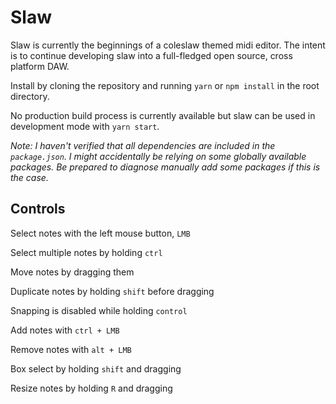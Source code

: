 # Slaw

Slaw is currently the beginnings of a coleslaw themed midi editor. The intent is to continue developing slaw into a full-fledged open source, cross platform DAW.

Install by cloning the repository and running `yarn` or `npm install` in the root directory.

No production build process is currently available but slaw can be used in development mode with `yarn start`.

_Note: I haven't verified that all dependencies are included in the `package.json`. I might accidentally be relying on some globally available packages. Be prepared to diagnose manually add some packages if this is the case._

## Controls

Select notes with the left mouse button, `LMB`

Select multiple notes by holding `ctrl`

Move notes by dragging them

Duplicate notes by holding `shift` before dragging

Snapping is disabled while holding `control`

Add notes with `ctrl + LMB`

Remove notes with `alt + LMB`

Box select by holding `shift` and dragging

Resize notes by holding `R` and dragging
